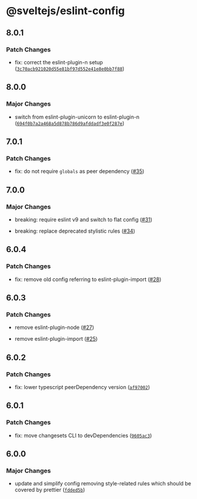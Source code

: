 # @sveltejs/eslint-config

## 8.0.1

### Patch Changes

- fix: correct the eslint-plugin-n setup ([`3c70acb921020d55e81bf97d552e41e8e0bb7f88`](https://github.com/sveltejs/eslint-config/commit/3c70acb921020d55e81bf97d552e41e8e0bb7f88))

## 8.0.0

### Major Changes

- switch from eslint-plugin-unicorn to eslint-plugin-n ([`694f0b7a2a468a5d878b786d9afddadf3e0f287e`](https://github.com/sveltejs/eslint-config/commit/694f0b7a2a468a5d878b786d9afddadf3e0f287e))

## 7.0.1

### Patch Changes

- fix: do not require `globals` as peer dependency ([#35](https://github.com/sveltejs/eslint-config/pull/35))

## 7.0.0

### Major Changes

- breaking: require eslint v9 and switch to flat config ([#31](https://github.com/sveltejs/eslint-config/pull/31))

- breaking: replace deprecated stylistic rules ([#34](https://github.com/sveltejs/eslint-config/pull/34))

## 6.0.4

### Patch Changes

- fix: remove old config referring to eslint-plugin-import ([#28](https://github.com/sveltejs/eslint-config/pull/28))

## 6.0.3

### Patch Changes

- remove eslint-plugin-node ([#27](https://github.com/sveltejs/eslint-config/pull/27))

- remove eslint-plugin-import ([#25](https://github.com/sveltejs/eslint-config/pull/25))

## 6.0.2

### Patch Changes

- fix: lower typescript peerDependency version ([`af97002`](https://github.com/sveltejs/eslint-config/commit/af97002e5707573588d16bb87ac28d7da70cddb4))

## 6.0.1

### Patch Changes

- fix: move changesets CLI to devDependencies ([`9605ac3`](https://github.com/sveltejs/eslint-config/commit/9605ac3c91e9192a72592f084b44bf06f464ba44))

## 6.0.0

### Major Changes

- update and simplify config removing style-related rules which should be covered by prettier ([`fdded5b`](https://github.com/sveltejs/eslint-config/commit/fdded5b5c8ae432ba6508e5b55ef011da88331bc))
